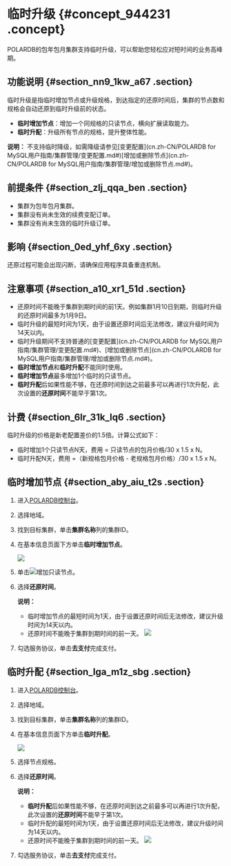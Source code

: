 # 临时升级 {#concept_944231 .concept}

POLARDB的包年包月集群支持临时升级，可以帮助您轻松应对短时间的业务高峰期。

## 功能说明 {#section_nn9_1kw_a67 .section}

临时升级是指临时增加节点或升级规格，到达指定的还原时间后，集群的节点数和规格会自动还原到临时升级前的状态。

-   **临时增加节点**：增加一个同规格的只读节点，横向扩展读取能力。
-   **临时升配**：升级所有节点的规格，提升整体性能。

**说明：** 不支持临时降级，如需降级请参见[变更配置](cn.zh-CN/POLARDB for MySQL用户指南/集群管理/变更配置.md#)[增加或删除节点](cn.zh-CN/POLARDB for MySQL用户指南/集群管理/增加或删除节点.md#)。

## 前提条件 {#section_zlj_qqa_ben .section}

-   集群为包年包月集群。
-   集群没有尚未生效的续费变配订单。
-   集群没有尚未生效的临时升级订单。

## 影响 {#section_0ed_yhf_6xy .section}

还原过程可能会出现闪断，请确保应用程序具备重连机制。

## 注意事项 {#section_a10_xr1_51d .section}

-   还原时间不能晚于集群到期时间的前1天。例如集群1月10日到期，则临时升级的还原时间最多为1月9日。
-   临时升级的最短时间为1天，由于设置还原时间后无法修改，建议升级时间为14天以内。
-   临时升级期间不支持普通的[变更配置](cn.zh-CN/POLARDB for MySQL用户指南/集群管理/变更配置.md#)、[增加或删除节点](cn.zh-CN/POLARDB for MySQL用户指南/集群管理/增加或删除节点.md#)。
-   **临时增加节点**和**临时升配**不能同时使用。
-   **临时增加节点**最多增加1个临时的只读节点。
-   **临时升配**后如果性能不够，在还原时间到达之前最多可以再进行1次升配，此次设置的**还原时间**不能早于第1次。

## 计费 {#section_6lr_31k_lq6 .section}

临时升级的价格是新老配置差价的1.5倍。计算公式如下：

-   临时增加1个只读节点N天，费用 = 只读节点的包月价格/30 x 1.5 x N。
-   临时升配N天，费用 =（新规格包月价格 - 老规格包月价格）/30 x 1.5 x N。

## 临时增加节点 {#section_aby_aiu_t2s .section}

1.  进入[POLARDB控制台](https://polardb.console.aliyun.com/)。
2.  选择地域。
3.  找到目标集群，单击**集群名称**列的集群ID。
4.  在基本信息页面下方单击**临时增加节点**。

    ![](http://static-aliyun-doc.oss-cn-hangzhou.aliyuncs.com/assets/img/763549/156255174550598_zh-CN.png)

5.  单击![](http://static-aliyun-doc.oss-cn-hangzhou.aliyuncs.com/assets/img/763549/156255174550599_zh-CN.png)增加只读节点。
6.  选择**还原时间**。

    **说明：** 

    -   临时增加节点的最短时间为1天，由于设置还原时间后无法修改，建议升级时间为14天以内。
    -   还原时间不能晚于集群到期时间的前一天。
    ![](http://static-aliyun-doc.oss-cn-hangzhou.aliyuncs.com/assets/img/763549/156255174650600_zh-CN.png)

7.  勾选服务协议，单击**去支付**完成支付。

## 临时升配 {#section_lga_m1z_sbg .section}

1.  进入[POLARDB控制台](https://polardb.console.aliyun.com/)。
2.  选择地域。
3.  找到目标集群，单击**集群名称**列的集群ID。
4.  在基本信息页面下方单击**临时升配**。

    ![](http://static-aliyun-doc.oss-cn-hangzhou.aliyuncs.com/assets/img/763549/156255174650602_zh-CN.png)

5.  选择节点规格。
6.  选择**还原时间**。

    **说明：** 

    -   **临时升配**后如果性能不够，在还原时间到达之前最多可以再进行1次升配，此次设置的**还原时间**不能早于第1次。
    -   临时升配的最短时间为1天，由于设置还原时间后无法修改，建议升级时间为14天以内。
    -   还原时间不能晚于集群到期时间的前一天。
    ![](http://static-aliyun-doc.oss-cn-hangzhou.aliyuncs.com/assets/img/763549/156255174650603_zh-CN.png)

7.  勾选服务协议，单击**去支付**完成支付。


